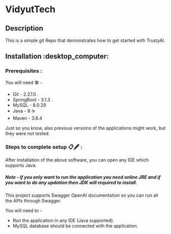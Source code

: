 # VidyutTech
<h2>Description</h2>
This is a simple git Repo that demonstrates how to get started with TrustyAI.
<h2>Installation :desktop_computer: </h2>

### Prerequisites :
  You will need 🛠️ - 

 * Git - 2.27.0 .
 * SpringBoot - 3.1.3 .
 * MySQL - 8.0.29
 * Java - 8 :coffee:
 * Maven - 3.8.4

Just so you know, also previous versions of the applications might work, but they were not tested.

### Steps to complete setup 📋🖋️ :

  After installation of the above software, you can open any IDE which supports Java.
  
  ##### Note -  If you only want to run the application you need online JRE and if you want to do any updation then JDK will required to install. 

  This project supports Swagger OpenAI documentation so you can run all the APIs through Swagger. 

  You will need to -
  *  Run the application in any IDE (Java supported).
  *  MySQL database should be connected with the application.

                     


  

